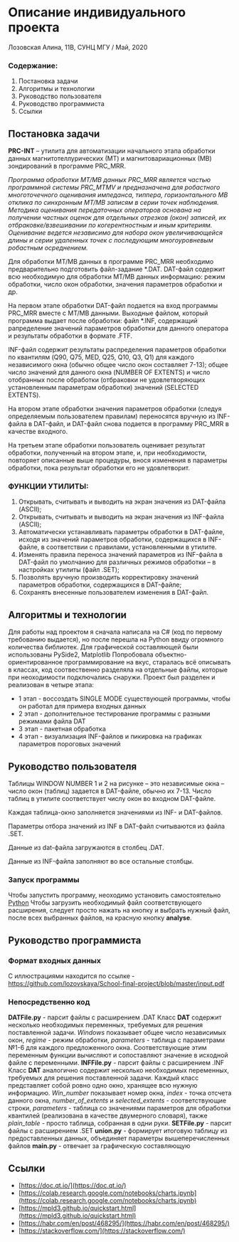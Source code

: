 # Описание индивидуального проекта

Лозовская Алина, 11В, СУНЦ МГУ / Май, 2020
### Содержание:
 1. Постановка задачи
 2. Алгоритмы и технологии
 3. Руководство пользователя
 4. Руководство программиста
 5. Ссылки

## Постановка задачи
**PRC-INT** – утилита для автоматизации начального этапа обработки данных магнитотеллурических (МТ) и магнитовариационных (МВ) зондирований в программе PRC_MRR.

*Программа обработки МТ/МВ данных PRC_MRR является частью программной системы PRC_MTMV и предназначена для робастного многоточечного оценивания импеданса, типпера, горизонтального МВ отклика по синхронным МТ/МВ записям в серии точек наблюдения. Методика оценивания передаточных операторов основана на получении частных оценок для отдельных отрезков (окон) записей, их отбраковке/взвешивании по когерентностным и иным критериям. Оценивание ведется независимо для
набора окон увеличивающейся длины и серии удаленных точек с последующим многоуровневым робастным осреднением.*

Для обработки МТ/МВ данных в программе PRC_MRR необходимо предварительно подготовить файл-задание *.DAT. DAT-файл содержит всю необходимую для обработки МТ/МВ данных информацию: режим обработки, число окон обработки, значения параметров обработки и др.

На первом этапе обработки DAT-файл подается на вход программы PRC_MRR вместе с МТ/МВ данными. Выходные файлом, который программа выдает после обработки: файл *.INF, содержащий рапределение значений параметров обработки для данного оператора и результаты обработки в формате .FTF.

INF-файл содержит результаты распределения параметров обработки по квантилям (Q90, Q75, MED, Q25, Q10, Q3, Q1) для каждого независимого окна (обычно общее число окон составляет 7-13); общее число значений для данного окна (NUMBER OF EXTENTS) и число отобранных после обработки (отбраковки не удовлетворяющих установленным параметрам обработки) значений (SELECTED EXTENTS).

На втором этапе обработки значения параметров обработки (следуя определяемым пользователем правилам) переносятся вручную из INF-файла в DAT-файл, и DAT-файл снова подается в программу PRC_MRR в качестве входного.

На третьем этапе обработки пользователь оценивает результат обработки, полученный на втором этапе, и, при необходимости, повторяет описанные выше процедуры, внося изменения в параметры обработки, пока результат обработки его не удовлетворит.

### ФУНКЦИИ УТИЛИТЫ:
1. Открывать, считывать и выводить на экран значения из DAT-файла (ASCII);
2. Открывать, считывать и выводить на экран значения из INF-файла (ASCII);
3. Автоматически устанавливать параметры обработки в DAT-файле, исходя из значений параметров обработки, содержащихся в INF-файле, в соответствии с правилами, установленными в утилите.
4. Изменять правила переноса значений параметров из INF-файла в DAT-файл по умолчанию для различных режимов обработки – в настройках утилиты (файл .SET);
5. Позволять вручную производить корректировку значений параметров обработки, содержащихся в DAT-файле;
6. Сохранять внесенные пользователем изменения в DAT-файл.
## Алгоритмы и технологии
Для работы над проектом я сначала написала на C# (код по первому требованию выдается), но после перешла на Python ввиду огромного количества библиотек.
Для графической составляющей были использованы PySide2, Matplotlib
Попробовала объектно-ориентированное программирование на вкус, старалась всё описывать в классах, код соотвественно разделяла на отдельные файлы, которые при неоходимости подключались снаружи.
Проект был разделен и реализован в четыре этапа:
- 1 этап - воссоздать SINGLE MODE существующей программы, чтобы он работал для примера входных данных
- 2 этап - дополнительное тестирование программы с разными режимами файла DAT
- 3 этап - пакетная обработка
- 4 этап - визуализация INF-файлов и пикировка на графиках параметров пороговых значений
## Руководство пользователя
Таблицы WINDOW NUMBER 1 и 2 на рисунке – это независимые окна – число окон (таблиц) задается в DAT-файле, обычно их 7-13. Число таблиц в утилите соответствует числу окон во входном DAT-файле.

Каждая таблица-окно заполняется значениями из INF- и DAT-файлов.

Параметры отбора значений из INF в DAT-файл считываются из файла .SET.

Данные из dat-файла загружаются в столбец .DAT.

Данные из INF-файла заполняют во все остальные столбцы.
### Запуск программы
Чтобы запустить программу, неоходимо установить самостоятельно [Python](https://www.python.org/downloads/release/python-383/) 
Чтобы загрузить необходимый файл соответствующего расширения, следует просто нажать на кнопку и выбрать нужный файл, после всех выбранных файлов, на красную кнопку **analyse**.
## Руководство программиста
### Формат входных данных
С иллюстрациями находится по ссылке - https://github.com/lozovskaya/School-final-project/blob/master/input.pdf
### Непосредственно код
**DATFile.py** - парсит файлы с расширением .DAT
Класс **DAT** содержит несколько необходимых переменных, требуемых для решения поставленной задачи. *Windows* показывает общее число независимых окон, *regime* - режим обработки, *parameters* - таблица с параметрами №1-6 для каждого предложенного окна.
Соответствующие этим переменным функции вычисляют и сопоставляют значение в исходной файле с переменными.
**INFFile.py** - парсит файлы с расширением .INF
Класс **DAT** аналогично содержит несколько необходимых переменных, требуемых для решения поставленной задачи. Каждый класс представляет собой ровно одно окно, хранящее всю нужную информацию. *Win_number* показывает номер окна, *index* - точка отсчета данного окна, *number_of_extents* и *selected_extents* - соответствующие строки, *parameters* - таблица со значениями параметров для обработки квантилей (реализована в качестве двумерного словаря), также *plain_table* - просто таблица, собранная в одни руки.
**SETFile.py** - парсит файлы с расширением .SET
**union.py** - формирует итоговую таблицу из предоставленных данных, объединяет параметры вышеперечисленных файлов
**main.py** - отвечает за графическую составляющую
## Ссылки
- [https://doc.qt.io/](https://doc.qt.io/)
- [https://colab.research.google.com/notebooks/charts.ipynb](https://colab.research.google.com/notebooks/charts.ipynb)
- [https://mpld3.github.io/quickstart.html](https://mpld3.github.io/quickstart.html)
- [https://habr.com/en/post/468295/](https://habr.com/en/post/468295/)
- [https://stackoverflow.com/](https://stackoverflow.com/)
